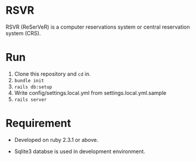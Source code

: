 RSVR
====

RSVR (ReSerVeR) is a computer reservations system or central reservation system (CRS).

Run
===

1. Clone this repository and `cd` in.
2. `bundle init`
3. `rails db:setup`
4. Write config/settings.local.yml from settings.local.yml.sample
5. `rails server`

Requirement
===========

- Developed on ruby 2.3.1 or above.

- Sqlite3 databse is used in development environment.

